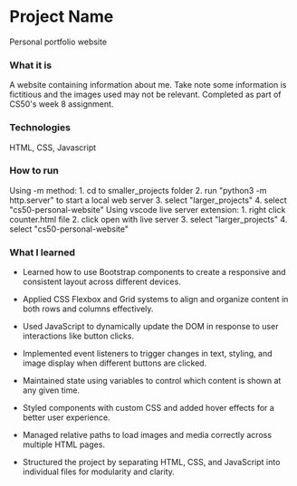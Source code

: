 # Project Name
Personal portfolio website
### What it is
A website containing information about me. Take note some information is fictitious and the images used may not be relevant. Completed as part of CS50's week 8 assignment.

### Technologies
HTML, CSS, Javascript

### How to run
Using -m method:
    1. cd to smaller_projects folder
    2. run "python3 -m http.server" to start a local  web server
    3. select "larger_projects"
    4. select "cs50-personal-website"
Using vscode live server extension:
    1. right click counter.html file
    2. click open with live server
    3. select "larger_projects"
    4. select "cs50-personal-website"

### What I learned
- Learned how to use Bootstrap components to create a responsive and consistent layout across different devices.

- Applied CSS Flexbox and Grid systems to align and organize content in both rows and columns effectively.

- Used JavaScript to dynamically update the DOM in response to user interactions like button clicks.

- Implemented event listeners to trigger changes in text, styling, and image display when different buttons are clicked.

- Maintained state using variables to control which content is shown at any given time.

- Styled components with custom CSS and added hover effects for a better user experience.

- Managed relative paths to load images and media correctly across multiple HTML pages.

- Structured the project by separating HTML, CSS, and JavaScript into individual files for modularity and clarity.



